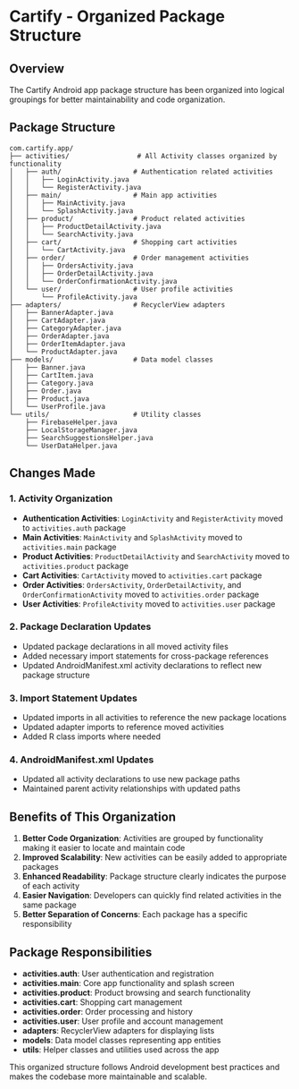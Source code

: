 # Cartify - Organized Package Structure

## Overview
The Cartify Android app package structure has been organized into logical groupings for better maintainability and code organization.

## Package Structure

```
com.cartify.app/
├── activities/                 # All Activity classes organized by functionality
│   ├── auth/                  # Authentication related activities
│   │   ├── LoginActivity.java
│   │   └── RegisterActivity.java
│   ├── main/                  # Main app activities
│   │   ├── MainActivity.java
│   │   └── SplashActivity.java
│   ├── product/               # Product related activities
│   │   ├── ProductDetailActivity.java
│   │   └── SearchActivity.java
│   ├── cart/                  # Shopping cart activities
│   │   └── CartActivity.java
│   ├── order/                 # Order management activities
│   │   ├── OrdersActivity.java
│   │   ├── OrderDetailActivity.java
│   │   └── OrderConfirmationActivity.java
│   └── user/                  # User profile activities
│       └── ProfileActivity.java
├── adapters/                  # RecyclerView adapters
│   ├── BannerAdapter.java
│   ├── CartAdapter.java
│   ├── CategoryAdapter.java
│   ├── OrderAdapter.java
│   ├── OrderItemAdapter.java
│   └── ProductAdapter.java
├── models/                    # Data model classes
│   ├── Banner.java
│   ├── CartItem.java
│   ├── Category.java
│   ├── Order.java
│   ├── Product.java
│   └── UserProfile.java
└── utils/                     # Utility classes
    ├── FirebaseHelper.java
    ├── LocalStorageManager.java
    ├── SearchSuggestionsHelper.java
    └── UserDataHelper.java
```

## Changes Made

### 1. Activity Organization
- **Authentication Activities**: `LoginActivity` and `RegisterActivity` moved to `activities.auth` package
- **Main Activities**: `MainActivity` and `SplashActivity` moved to `activities.main` package  
- **Product Activities**: `ProductDetailActivity` and `SearchActivity` moved to `activities.product` package
- **Cart Activities**: `CartActivity` moved to `activities.cart` package
- **Order Activities**: `OrdersActivity`, `OrderDetailActivity`, and `OrderConfirmationActivity` moved to `activities.order` package
- **User Activities**: `ProfileActivity` moved to `activities.user` package

### 2. Package Declaration Updates
- Updated package declarations in all moved activity files
- Added necessary import statements for cross-package references
- Updated AndroidManifest.xml activity declarations to reflect new package structure

### 3. Import Statement Updates
- Updated imports in all activities to reference the new package locations
- Updated adapter imports to reference moved activities
- Added R class imports where needed

### 4. AndroidManifest.xml Updates
- Updated all activity declarations to use new package paths
- Maintained parent activity relationships with updated paths

## Benefits of This Organization

1. **Better Code Organization**: Activities are grouped by functionality making it easier to locate and maintain code
2. **Improved Scalability**: New activities can be easily added to appropriate packages
3. **Enhanced Readability**: Package structure clearly indicates the purpose of each activity
4. **Easier Navigation**: Developers can quickly find related activities in the same package
5. **Better Separation of Concerns**: Each package has a specific responsibility

## Package Responsibilities

- **activities.auth**: User authentication and registration
- **activities.main**: Core app functionality and splash screen
- **activities.product**: Product browsing and search functionality
- **activities.cart**: Shopping cart management
- **activities.order**: Order processing and history
- **activities.user**: User profile and account management
- **adapters**: RecyclerView adapters for displaying lists
- **models**: Data model classes representing app entities
- **utils**: Helper classes and utilities used across the app

This organized structure follows Android development best practices and makes the codebase more maintainable and scalable.